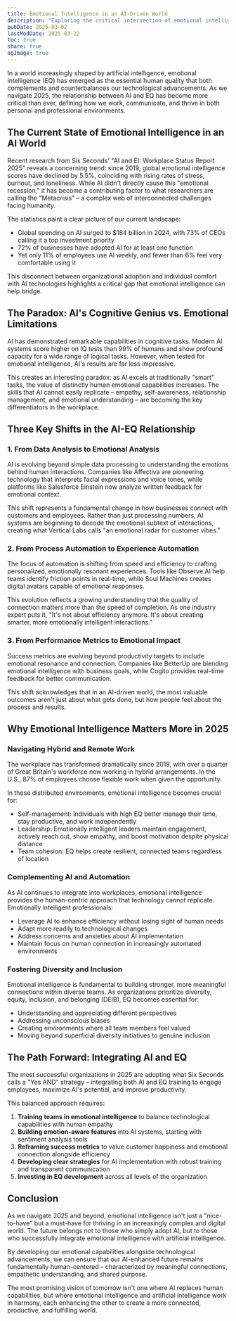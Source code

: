 ```yaml
---
title: Emotional Intelligence in an AI-Driven World
description: "Exploring the critical intersection of emotional intelligence and artificial intelligence in 2025 and beyond"
pubDate: 2025-03-02
lastModDate: 2025-03-22
toc: true
share: true
ogImage: true
---
```


In a world increasingly shaped by artificial intelligence, emotional intelligence (EQ) has emerged as the essential human quality that both complements and counterbalances our technological advancements. As we navigate 2025, the relationship between AI and EQ has become more critical than ever, defining how we work, communicate, and thrive in both personal and professional environments.

## The Current State of Emotional Intelligence in an AI World

Recent research from Six Seconds' "AI and EI: Workplace Status Report 2025" reveals a concerning trend: since 2019, global emotional intelligence scores have declined by 5.5%, coinciding with rising rates of stress, burnout, and loneliness. While AI didn't directly cause this "emotional recession," it has become a contributing factor to what researchers are calling the "Metacrisis" – a complex web of interconnected challenges facing humanity.

The statistics paint a clear picture of our current landscape:

- Global spending on AI surged to $184 billion in 2024, with 73% of CEOs calling it a top investment priority
- 72% of businesses have adopted AI for at least one function
- Yet only 11% of employees use AI weekly, and fewer than 6% feel very comfortable using it

This disconnect between organizational adoption and individual comfort with AI technologies highlights a critical gap that emotional intelligence can help bridge.

## The Paradox: AI's Cognitive Genius vs. Emotional Limitations

AI has demonstrated remarkable capabilities in cognitive tasks. Modern AI systems score higher on IQ tests than 99% of humans and show profound capacity for a wide range of logical tasks. However, when tested for emotional intelligence, AI's results are far less impressive.

This creates an interesting paradox: as AI excels at traditionally "smart" tasks, the value of distinctly human emotional capabilities increases. The skills that AI cannot easily replicate – empathy, self-awareness, relationship management, and emotional understanding – are becoming the key differentiators in the workplace.

## Three Key Shifts in the AI-EQ Relationship

### 1. From Data Analysis to Emotional Analysis

AI is evolving beyond simple data processing to understanding the emotions behind human interactions. Companies like Affectiva are pioneering technology that interprets facial expressions and voice tones, while platforms like Salesforce Einstein now analyze written feedback for emotional context.

This shift represents a fundamental change in how businesses connect with customers and employees. Rather than just processing numbers, AI systems are beginning to decode the emotional subtext of interactions, creating what Vertical Labs calls "an emotional radar for customer vibes."

### 2. From Process Automation to Experience Automation

The focus of automation is shifting from speed and efficiency to crafting personalized, emotionally resonant experiences. Tools like Observe.AI help teams identify friction points in real-time, while Soul Machines creates digital avatars capable of emotional responses.

This evolution reflects a growing understanding that the quality of connection matters more than the speed of completion. As one industry expert puts it, "It's not about efficiency anymore. It's about creating smarter, more emotionally intelligent interactions."

### 3. From Performance Metrics to Emotional Impact

Success metrics are evolving beyond productivity targets to include emotional resonance and connection. Companies like BetterUp are blending emotional intelligence with business goals, while Cogito provides real-time feedback for better communication.

This shift acknowledges that in an AI-driven world, the most valuable outcomes aren't just about what gets done, but how people feel about the process and results.

## Why Emotional Intelligence Matters More in 2025

### Navigating Hybrid and Remote Work

The workplace has transformed dramatically since 2019, with over a quarter of Great Britain's workforce now working in hybrid arrangements. In the U.S., 87% of employees choose flexible work when given the opportunity.

In these distributed environments, emotional intelligence becomes crucial for:

- Self-management: Individuals with high EQ better manage their time, stay productive, and work independently
- Leadership: Emotionally intelligent leaders maintain engagement, actively reach out, show empathy, and boost motivation despite physical distance
- Team cohesion: EQ helps create resilient, connected teams regardless of location

### Complementing AI and Automation

As AI continues to integrate into workplaces, emotional intelligence provides the human-centric approach that technology cannot replicate. Emotionally intelligent professionals:

- Leverage AI to enhance efficiency without losing sight of human needs
- Adapt more readily to technological changes
- Address concerns and anxieties about AI implementation
- Maintain focus on human connection in increasingly automated environments

### Fostering Diversity and Inclusion

Emotional intelligence is fundamental to building stronger, more meaningful connections within diverse teams. As organizations prioritize diversity, equity, inclusion, and belonging (DEIB), EQ becomes essential for:

- Understanding and appreciating different perspectives
- Addressing unconscious biases
- Creating environments where all team members feel valued
- Moving beyond superficial diversity initiatives to genuine inclusion

## The Path Forward: Integrating AI and EQ

The most successful organizations in 2025 are adopting what Six Seconds calls a "Yes AND" strategy – integrating both AI and EQ training to engage employees, maximize AI's potential, and improve productivity.

This balanced approach requires:

1. **Training teams in emotional intelligence** to balance technological capabilities with human empathy
2. **Building emotion-aware features** into AI systems, starting with sentiment analysis tools
3. **Reframing success metrics** to value customer happiness and emotional connection alongside efficiency
4. **Developing clear strategies** for AI implementation with robust training and transparent communication
5. **Investing in EQ development** across all levels of the organization

## Conclusion

As we navigate 2025 and beyond, emotional intelligence isn't just a "nice-to-have" but a must-have for thriving in an increasingly complex and digital world. The future belongs not to those who simply adopt AI, but to those who successfully integrate emotional intelligence with artificial intelligence.

By developing our emotional capabilities alongside technological advancements, we can ensure that our AI-enhanced future remains fundamentally human-centered – characterized by meaningful connections, empathetic understanding, and shared purpose.

The most promising vision of tomorrow isn't one where AI replaces human capabilities, but where emotional intelligence and artificial intelligence work in harmony, each enhancing the other to create a more connected, productive, and fulfilling world.
